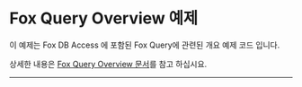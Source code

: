 ﻿# Fox Query Overview 예제

이 예제는 Fox DB Access 에 포함된 Fox Query에 관련된 개요 예제 코드 입니다.

상세한 내용은 [Fox Query Overview 문서](https://neodeex.github.io/doc/dbaccess/foxquery/overview/)를 참고 하십시요.

---
